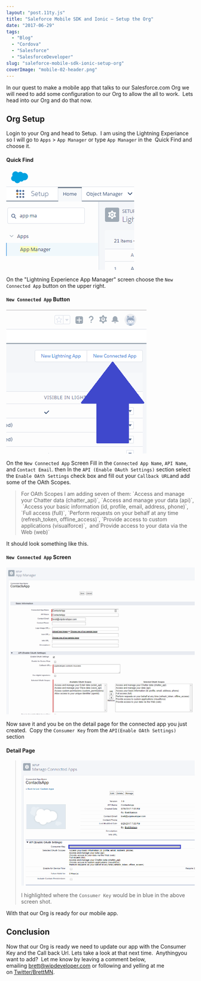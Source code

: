 ```yaml
---
layout: "post.11ty.js"
title: "Saleforce Mobile SDK and Ionic – Setup the Org"
date: "2017-06-29"
tags: 
  - "Blog"
  - "Cordova"
  - "Salesforce"
  - "SalesforceDeveloper"
slug: "saleforce-mobile-sdk-ionic-setup-org"
coverImage: "mobile-02-header.png"
---
```


In our quest to make a mobile app that talks to our Salesforce.com Org we will need to add some configuration to our Org to allow the all to work.  Lets head into our Org and do that now.

## Org Setup

Login to your Org and head to Setup.  I am using the Lightning Experiance so I will go to `Apps` > `App Manager` or type `App Manager` in the  Quick Find and choose it.

#### Quick Find

![Quick Find](images/mobile-02-00.png)

On the "Lightning Experience App Manager" screen choose the `New Connected App` button on the upper right.

#### `New Connected App` Button

![New Connected App Button](images/mobile-02-01.png)

On the `New Connected App` Screen Fill in the `Connected App Name`, `API Name`, and `Contact Email`. then In the `API (Enable OAuth Settings)` section select the `Enable OAth Settings` check box and fill out your `Callback URL`and add some of the OAth Scopes.

> For OAth Scopes I am adding seven of them: \`Access and manage your Chatter data (chatter\_api)\`, \`Access and manage your data (api)\`,  \`Access your basic information (id, profile, email, address, phone)\`, \`Full access (full)\`, \`Perform requests on your behalf at any time (refresh\_token, offline\_access)\`, \`Provide access to custom applications (visualforce)\`,  and\`Provide access to your data via the Web (web)\`

It should look something like this.

#### `New Connected App` Screen

![New Connected App Screen](images/mobile-02-02.png)

Now save it and you be on the detail page for the connected app you just created.  Copy the `Consumer Key` from the `API(Enable OAth Settings)` section

#### Detail Page

> ![Detail Page](images/mobile-02-03.png)
> 
> I highlighted where the `Consumer Key` would be in blue in the above screen shot.

With that our Org is ready for our mobile app.

## Conclusion

Now that our Org is ready we need to update our app with the Consumer Key and the Call back Url. Lets take a look at that next time.  Anythingyou want to add?  Let me know by leaving a comment below, emailing [brett@wipdeveloper.com](mailto:brett@wipdeveloper.com) or following and yelling at me on [Twitter/BrettMN](https://twitter.com/BrettMN).
